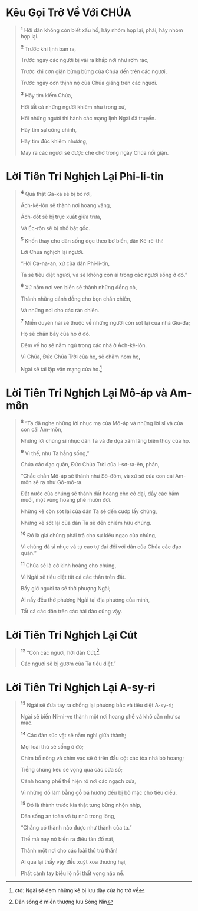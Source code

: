 # Kêu Gọi Trở Về Với CHÚA

> <sup><b>1</b></sup> Hỡi dân không còn biết xấu hổ, hãy nhóm họp lại, phải, hãy nhóm họp lại.
>
> <sup><b>2</b></sup> Trước khi lịnh ban ra,
>
> Trước ngày các ngươi bị vãi ra khắp nơi như rơm rác,
>
> Trước khi cơn giận bừng bừng của Chúa đến trên các ngươi,
>
> Trước ngày cơn thịnh nộ của Chúa giáng trên các ngươi.
>
> <sup><b>3</b></sup> Hãy tìm kiếm Chúa,
>
> Hỡi tất cả những người khiêm nhu trong xứ,
>
> Hỡi những người thi hành các mạng lịnh Ngài đã truyền.
>
> Hãy tìm sự công chính,
>
> Hãy tìm đức khiêm nhường,
>
> May ra các ngươi sẽ được che chở trong ngày Chúa nổi giận.

# Lời Tiên Tri Nghịch Lại Phi-li-tin

> <sup><b>4</b></sup> Quả thật Ga-xa sẽ bị bỏ rơi,
>
> Ách-kê-lôn sẽ thành nơi hoang vắng,
>
> Ách-đốt sẽ bị trục xuất giữa trưa,
>
> Và Éc-rôn sẽ bị nhổ bật gốc.
>
> <sup><b>5</b></sup> Khốn thay cho dân sống dọc theo bờ biển, dân Kê-rê-thi!
>
> Lời Chúa nghịch lại ngươi.
>
> “Hỡi Ca-na-an, xứ của dân Phi-li-tin,
>
> Ta sẽ tiêu diệt ngươi, và sẽ không còn ai trong các ngươi sống ở đó.”
>
> <sup><b>6</b></sup> Xứ nằm nơi ven biển sẽ thành những đồng cỏ,
>
> Thành những cánh đồng cho bọn chăn chiên,
>
> Và những nơi cho các ràn chiên.
>
> <sup><b>7</b></sup> Miền duyên hải sẽ thuộc về những người còn sót lại của nhà Giu-đa;
>
> Họ sẽ chăn bầy của họ ở đó.
>
> Ðêm về họ sẽ nằm ngủ trong các nhà ở Ách-kê-lôn.
>
> Vì Chúa, Ðức Chúa Trời của họ, sẽ chăm nom họ,
>
> Ngài sẽ tái lập vận mạng của họ.[^1-7e76d7cd-c773-4729-bee0-151a225073e2]

# Lời Tiên Tri Nghịch Lại Mô-áp và Am-môn

> <sup><b>8</b></sup> “Ta đã nghe những lời nhục mạ của Mô-áp và những lời sỉ vả của con cái Am-môn,
>
> Những lời chúng sỉ nhục dân Ta và đe dọa xâm lăng biên thùy của họ.
>
> <sup><b>9</b></sup> Vì thế, như Ta hằng sống,”
>
> Chúa các đạo quân, Ðức Chúa Trời của I-sơ-ra-ên, phán,
>
> “Chắc chắn Mô-áp sẽ thành như Sô-đôm, và xứ sở của con cái Am-môn sẽ ra như Gô-mô-ra.
>
> Ðất nước của chúng sẽ thành đất hoang cho cỏ dại, đầy các hầm muối, một vùng hoang phế muôn đời.
>
> Những kẻ còn sót lại của dân Ta sẽ đến cướp lấy chúng,
>
> Những kẻ sót lại của dân Ta sẽ đến chiếm hữu chúng.
>
> <sup><b>10</b></sup> Ðó là giá chúng phải trả cho sự kiêu ngạo của chúng,
>
> Vì chúng đã sỉ nhục và tự cao tự đại đối với dân của Chúa các đạo quân.”
>
> <sup><b>11</b></sup> Chúa sẽ là cớ kinh hoàng cho chúng,
>
> Vì Ngài sẽ tiêu diệt tất cả các thần trên đất.
>
> Bấy giờ người ta sẽ thờ phượng Ngài;
>
> Ai nấy đều thờ phượng Ngài tại địa phương của mình,
>
> Tất cả các dân trên các hải đảo cũng vậy.

# Lời Tiên Tri Nghịch Lại Cút

> <sup><b>12</b></sup> “Còn các ngươi, hỡi dân Cút,[^2-7e76d7cd-c773-4729-bee0-151a225073e2]
>
> Các ngươi sẽ bị gươm của Ta tiêu diệt.”

# Lời Tiên Tri Nghịch Lại A-sy-ri

> <sup><b>13</b></sup> Ngài sẽ đưa tay ra chống lại phương bắc và tiêu diệt A-sy-ri;
>
> Ngài sẽ biến Ni-ni-ve thành một nơi hoang phế và khô cằn như sa mạc.
>
> <sup><b>14</b></sup> Các đàn súc vật sẽ nằm nghỉ giữa thành;
>
> Mọi loài thú sẽ sống ở đó;
>
> Chim bồ nông và chim vạc sẽ ở trên đầu cột các tòa nhà bỏ hoang;
>
> Tiếng chúng kêu sẽ vọng qua các cửa sổ;
>
> Cảnh hoang phế thể hiện rõ nơi các ngạch cửa,
>
> Vì những đồ làm bằng gỗ bá hương đều bị bỏ mặc cho tiêu điều.
>
> <sup><b>15</b></sup> Ðó là thành trước kia thật tưng bừng nhộn nhịp,
>
> Dân sống an toàn và tự nhủ trong lòng,
>
> “Chẳng có thành nào được như thành của ta.”
>
> Thế mà nay nó biến ra điêu tàn đổ nát,
>
> Thành một nơi cho các loài thú trú thân!
>
> Ai qua lại thấy vậy đều xuýt xoa thương hại,
>
> Phất cánh tay biểu lộ nỗi thất vọng não nề.

[^1-7e76d7cd-c773-4729-bee0-151a225073e2]: ctd: Ngài sẽ đem những kẻ bị lưu đày của họ trở về

[^2-7e76d7cd-c773-4729-bee0-151a225073e2]: Dân sống ở miền thượng lưu Sông Nin
